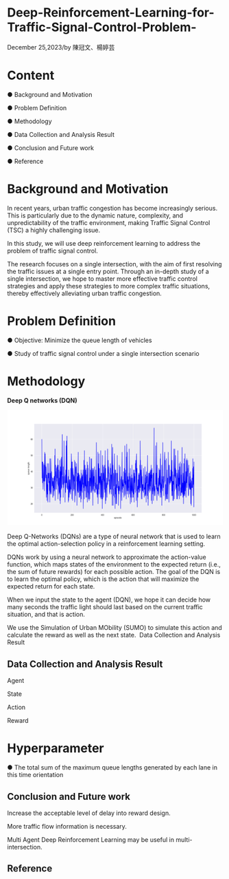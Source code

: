 # Deep-Reinforcement-Learning-for-Traffic-Signal-Control-Problem-
December 25,2023/by 陳冠文、楊婷芸
# Content
● Background and Motivation

● Problem Definition

● Methodology

● Data Collection and Analysis Result

● Conclusion and Future work  

● Reference  
# Background and Motivation
In recent years, urban traffic congestion has become increasingly serious. This is particularly due to the dynamic nature, complexity, and unpredictability of the traffic environment, making Traffic Signal Control (TSC) a highly challenging issue.

In this study, we will use deep reinforcement learning to address the problem of traffic signal control. 

The research focuses on a single intersection, with the aim of first resolving the traffic issues at a single entry point. 
Through an in-depth study of a single intersection, we hope to master more effective traffic control strategies and apply these strategies to more complex traffic situations, thereby effectively alleviating urban traffic congestion.
# Problem Definition
● Objective: Minimize the queue length of vehicles​

● Study of traffic signal control under a single intersection scenario​

# Methodology
**Deep Q networks (DQN)​**

![替代文字](https://github.com/YUN0626/Deep-Reinforcement-Learning-for-Traffic-Signal-Control-Problem-/blob/main/Figure/queuelength.png)

Deep Q-Networks (DQNs) are a type of neural network that is used to learn the optimal action-selection policy in a reinforcement learning setting.​

DQNs work by using a neural network to approximate the action-value function, which maps states of the environment to the expected return (i.e., the sum of future rewards) for each possible action. The goal of the DQN is to learn the optimal policy, which is the action that will maximize the expected return for each state.​

When we input the state to the agent (DQN), we hope it can decide how many seconds the traffic light should last based on the current traffic situation, and that is action.​

We use the Simulation of Urban MObility (SUMO) to simulate this action and calculate the reward as well as the next state. ​
Data Collection and Analysis Result

## Data Collection and Analysis Result
Agent

State

Action

Reward

# Hyperparameter

● The total sum of the maximum queue lengths generated by each lane in this time orientation



## Conclusion and Future work  
Increase the acceptable level of delay into reward design.​

More traffic flow information is necessary.​

Multi Agent Deep Reinforcement Learning may be useful in multi- intersection.​
## Reference  

